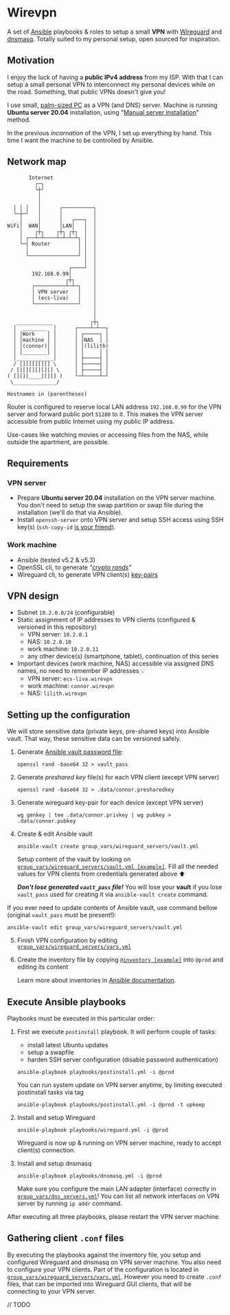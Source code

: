 # Wirevpn

A set of [Ansible](https://www.ansible.com/resources/get-started) playbooks & roles to setup a small **VPN** with [Wireguard](https://www.wireguard.com/quickstart/) and [dnsmasq](https://en.wikipedia.org/wiki/Dnsmasq). Totally suited to my personal setup, open sourced for inspiration.

## Motivation

I enjoy the luck of having a **public IPv4 address** from my ISP. With that I can setup a small personal VPN to interconnect my personal devices while on the road. Something, that public VPNs doesn't give you!

I use small, [palm-sized PC](https://www.ecs.com.tw/en/Product/LIVA/LIVA-XE/overview) as a VPN (and DNS) server. Machine is running **Ubuntu server 20.04** installation, using "[Manual server installation](https://ubuntu.com/download/server)" method.

In the previous _incarnation_ of the VPN, I set up everything by hand. This time I want the machine to be controlled by Ansible.

## Network map

```
       Internet
         ┌─┐
         └┼┘
          │
          │
  │ │ │   │      ┌──────────┐
  └─┼─┘   │      │          │
    │     │      │   ┌───┐  │
WiFi│  WAN│      │LAN│   │  │
    │    ┌┼┐    ┌┼┐ ┌┼┐  │  │
    │ ┌──┴─┴────┴─┴─┴─┴┐ │  │
    └─┤ Router         │ │  │
      │                │ │  │
      └────────────────┘ │  │
                         │  │
                    ┌────┘  │
        192.168.0.99│       │
                   ┌┼┐      │
        ┌──────────┴─┴─┐    │
        │ VPN server   │    │
        │ (ecs-liva)   │    │
        └──────────────┘    │
                            │
                            │
   ____________            ┌┼┐
  │  ________  │      ┌────┴─┴──┐
  │ │Work    │ │      │ ┌─────┐ │
  │ │machine │ │      │ │NAS  │ │
  │ │(connor)│ │      │ │(lilith)
  │ │________│ │      │ │     │ │
  │____________│      │ ├─────┤ │
  / [][][][][] \      │ ├─────┤ │
 / [][][][][][] \     │ ├─────┤ │
( [][][____][][] )    └─┴─────┴─┘
 \______________/

Hostnames in (parentheses)
```

Router is configured to reserve local LAN address `192.168.0.99` for the VPN server and forward public port `51280` to it. This makes the VPN server accessible from public Internet using my public IP address.

Use-cases like watching movies or accessing files from the NAS, while outside the apartment, are possible.

## Requirements

### VPN server

- Prepare **Ubuntu server 20.04** installation on the VPN server machine. You don't need to setup the swap partition or swap file during the installation (we'll do that via Ansible).
- Install `openssh-server` onto VPN server and setup SSH access using SSH key(s) (`ssh-copy-id` [is your friend](https://www.ssh.com/academy/ssh/copy-id)).

### Work machine

- Ansible (tested v5.2 & v5.3)
- OpenSSL cli, to generate _"[crypto rands](https://en.wikipedia.org/wiki/Cryptographically-secure_pseudorandom_number_generator)"_
- Wireguard cli, to generate VPN client(s) [key-pairs](https://en.wikipedia.org/wiki/Public-key_cryptography)

## VPN design

- Subnet `10.2.0.0/24` (configurable)
- Static assignment of IP addresses to VPN clients (configured & versioned in this repository)
  - VPN server: `10.2.0.1`
  - NAS: `10.2.0.10`
  - work machine: `10.2.0.11`
  - any other device(s) (smartphone, tablet), continuation of this series
- Important devices (work machine, NAS) accessible via assigned DNS names, no need to remember IP addresses 💡
  - VPN server: `ecs-liva.wirevpn`
  - work machine: `connor.wirevpn`
  - NAS: `lilith.wirevpn`

## Setting up the configuration

We will store sensitive data (private keys, pre-shared keys) into Ansible vault. That way, these sensitive data can be versioned safely.

1. Generate [Ansible vault password file](https://docs.ansible.com/ansible/latest/user_guide/vault.html#storing-passwords-in-files):

   ```
   openssl rand -base64 32 > vault_pass
   ```

2. Generate _preshared key_ file(s) for each VPN client (except VPN server)

   ```
   openssl rand -base64 32 > .data/connor.presharedkey
   ```

3. Generate wireguard key-pair for each device (except VPN server)

   ```
   wg genkey | tee .data/connor.privkey | wg pubkey > .data/connor.pubkey
   ```

4. Create & edit Ansible vault

   ```
   ansible-vault create group_vars/wireguard_servers/vault.yml
   ```

   Setup content of the vault by looking on [`group_vars/wireguard_servers/vault.yml [example]`](group_vars/wireguard_servers/vault.yml%20[example]). Fill all the needed values for VPN clients from credentials generated above ⬆

   **_Don't lose generated `vault_pass` file!_** You will lose your **vault** if you lose `vault_pass` used for creating it via `ansible-vault create` command.

If you ever need to update contents of Ansible vault, use command bellow (original `vault_pass` must be present!):

```
ansible-vault edit group_vars/wireguard_servers/vault.yml
```

5. Finish VPN configuration by editing [`group_vars/wireguard_servers/vars.yml`](group_vars/wireguard_servers/vars.yml)

6. Create the inventory file by copying [`@inventory [example]`](@inventory%20[example]) into `@prod` and editing its content

   Learn more about inventories in [Ansible documentation](https://docs.ansible.com/ansible/latest/user_guide/intro_inventory.html).

## Execute Ansible playbooks

Playbooks must be executed in this particular order:

1. First we execute `postinstall` playbook. It will perform couple of tasks:

   - install latest Ubuntu updates
   - setup a swapfile
   - harden SSH server configuration (disable password authentication)

   ```
   ansible-playbook playbooks/postinstall.yml -i @prod
   ```

   You can run system update on VPN server anytime, by limiting executed postinstall tasks via tag

   ```
   ansible-playbook playbooks/postinstall.yml -i @prod -t upkeep
   ```

2. Install and setup Wireguard

   ```
   ansible-playbook playbooks/wireguard.yml -i @prod
   ```

   Wireguard is now up & running on VPN server machine, ready to accept client(s) connection.

3. Install and setup dnsmasq

   ```
   ansible-playbook playbooks/dnsmasq.yml -i @prod
   ```

   Make sure you configure the main LAN adapter (interface) correctly in [`group_vars/dns_servers.yml`](group_vars/dns_servers.yml)! You can list all network interfaces on VPN server by running `ip addr` command.

After executing all three playbooks, please restart the VPN server machine.

## Gathering client `.conf` files

By executing the playbooks against the inventory file, you setup and configured Wireguard and dnsmasq on VPN server machine. You also need to configure your VPN clients. Part of the configuration is located in [`group_vars/wireguard_servers/vars.yml`](group_vars/wireguard_servers/vars.yml). However you need to create `.conf` files, that can be imported into Wireguard GUI clients, that will be connecting to your VPN server.

// TODO
